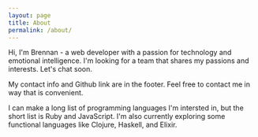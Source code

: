```yaml
---
layout: page
title: About
permalink: /about/
---
```


Hi, I'm Brennan - a web developer with a passion for technology and emotional intelligence. I'm looking for a team that shares my passions and interests. Let's chat soon.

My contact info and Github link are in the footer. Feel free to contact me in way that is convenient.

I can make a long list of programming languages I'm intersted in, but the short list is Ruby and JavaScript. I'm also currently exploring some functional languages like Clojure, Haskell, and Elixir.
